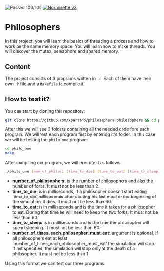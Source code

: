 ![Passed 100/100](https://img.shields.io/badge/PASSED-100%2F100-green?style=for-the-badge&logo=42)
[![Norminette v3](https://img.shields.io/badge/norminette-v3-blue?style=for-the-badge&logo=42)](https://github.com/42School/norminette) 
# Philosophers
In this project, you will learn the basics of threading a process and how to work on the same memory space. You will learn how to make threads. You will discover the mutex, semaphore and shared memory.

## Content
The project consists of 3 programs written in `.c`. Each of them have their own `.h` file and a `Makefile` to compile it.

## How to test it?
You can start by cloning this repository:
```bash
git clone https://github.com/xpartano/philosophers philosophers && cd philosophers
```
After this we will see 3 folders containing  all the needed code fore each program.
We will test each program first by entering it's folder. In this case we will be testing the `philo_one` program:
```bash
cd philo_one
make
```
After compiling our program, we will execute it as follows:
```bash
./philo_one [num_of_philos] [time_to_die] [time_to_eat] [time_to_sleep] [limit_eat_times]
```
* **number_of_philosophers:** is the number of philosophers and also the number of forks. It must not be less than 2.
* **time_to_die:** is in milliseconds, if a philosopher doesn’t start eating ’time_to_die’ milliseconds after starting his last meal or the beginning of the simulation, it dies. It must not be less than 60.
* **time_to_eat:** is in milliseconds and is the time it takes for a philosopher to eat. During that time he will need to keep the two forks. It must not be less than 60.
* **time_to_sleep:** is in milliseconds and is the time the philosopher will spend sleeping. It must not be less than 60.
* **number_of_times_each_philosopher_must_eat:** argument is optional, if all philosophers eat at least ’number_of_times_each_philosopher_must_eat’ the simulation will stop. If not specified, the simulation will stop only at the death of a philosopher. It must not be less than 1.

Using this format we can test our three programs.
